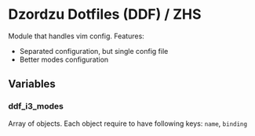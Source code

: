 # Dzordzu Dotfiles (DDF) / ZHS

Module that handles vim config. Features:
- Separated configuration, but single config file
- Better modes configuration

## Variables

### ddf_i3_modes
Array of objects. Each object require to have following keys: `name`, `binding`
